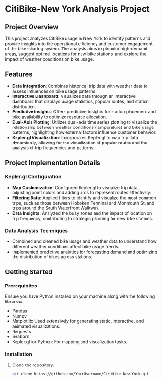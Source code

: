 # CitiBike-New York Analysis Project

## Project Overview
This project analyzes CitiBike usage in New York to identify patterns and provide insights into the operational efficiency and customer engagement of the bike-sharing system. The analysis aims to pinpoint high-demand areas, suggest optimal locations for new bike stations, and explore the impact of weather conditions on bike usage.

## Features

- **Data Integration**: Combines historical trip data with weather data to assess influences on bike usage patterns.
- **Interactive Dashboard**: Visualizes data through an interactive dashboard that displays usage statistics, popular routes, and station distribution.
- **Predictive Insights**: Offers predictive insights for station placement and bike availability to optimize resource allocation.
- **Dual-Axis Plotting**: Utilizes dual-axis time series plotting to visualize the relationship between weather conditions (temperature) and bike usage patterns, highlighting how external factors influence customer behavior.
- **Kepler.gl Visualization**: Incorporates Kepler.gl to map trip data dynamically, allowing for the visualization of popular routes and the analysis of trip frequencies and patterns.

## Project Implementation Details

### Kepler.gl Configuration
- **Map Customization**: Configured Kepler.gl to visualize trip data, adjusting point colors and adding arcs to represent routes effectively.
- **Filtering Data**: Applied filters to identify and visualize the most common trips, such as those between Hoboken Terminal and Monmouth St, and trips around the South Waterfront Walkway.
- **Data Insights**: Analyzed the busy zones and the impact of location on trip frequency, contributing to strategic planning for new bike stations.

### Data Analysis Techniques
- Combined and cleaned bike usage and weather data to understand how different weather conditions affect bike usage trends.
- Implemented predictive analytics for forecasting demand and optimizing the distribution of bikes across stations.

## Getting Started

### Prerequisites
Ensure you have Python installed on your machine along with the following libraries:
- Pandas
- Numpy
- Matplotlib: Used extensively for generating static, interactive, and animated visualizations.
- Requests
- Seaborn
- Kepler.gl for Python: For mapping and visualization tasks.

### Installation
1. Clone the repository:
   ```bash
   git clone https://github.com/YourUsername/CitiBike-New-York.git
